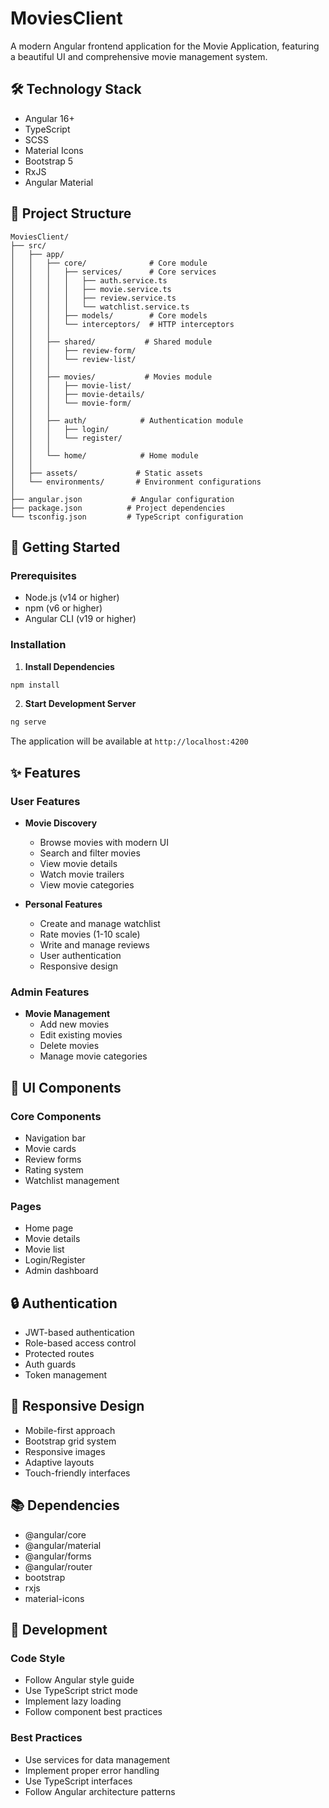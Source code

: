 # MoviesClient

A modern Angular frontend application for the Movie Application, featuring a beautiful UI and comprehensive movie management system.

## 🛠️ Technology Stack

- Angular 16+
- TypeScript
- SCSS
- Material Icons
- Bootstrap 5
- RxJS
- Angular Material

## 📁 Project Structure

```
MoviesClient/
├── src/
│   ├── app/
│   │   ├── core/              # Core module
│   │   │   ├── services/      # Core services
│   │   │   │   ├── auth.service.ts
│   │   │   │   ├── movie.service.ts
│   │   │   │   ├── review.service.ts
│   │   │   │   └── watchlist.service.ts
│   │   │   ├── models/        # Core models
│   │   │   └── interceptors/  # HTTP interceptors
│   │   │
│   │   ├── shared/           # Shared module
│   │   │   ├── review-form/
│   │   │   └── review-list/
│   │   │
│   │   ├── movies/           # Movies module
│   │   │   ├── movie-list/
│   │   │   ├── movie-details/
│   │   │   └── movie-form/
│   │   │
│   │   ├── auth/            # Authentication module
│   │   │   ├── login/
│   │   │   └── register/
│   │   │
│   │   └── home/            # Home module
│   │
│   ├── assets/             # Static assets
│   └── environments/       # Environment configurations
│
├── angular.json           # Angular configuration
├── package.json          # Project dependencies
└── tsconfig.json         # TypeScript configuration
```

## 🚀 Getting Started

### Prerequisites
- Node.js (v14 or higher)
- npm (v6 or higher)
- Angular CLI (v19 or higher)

### Installation

1. **Install Dependencies**
```bash
npm install
```

2. **Start Development Server**
```bash
ng serve
```

The application will be available at `http://localhost:4200`

## ✨ Features

### User Features
- **Movie Discovery**
  - Browse movies with modern UI
  - Search and filter movies
  - View movie details
  - Watch movie trailers
  - View movie categories

- **Personal Features**
  - Create and manage watchlist
  - Rate movies (1-10 scale)
  - Write and manage reviews
  - User authentication
  - Responsive design

### Admin Features
- **Movie Management**
  - Add new movies
  - Edit existing movies
  - Delete movies
  - Manage movie categories

## 🎨 UI Components

### Core Components
- Navigation bar
- Movie cards
- Review forms
- Rating system
- Watchlist management

### Pages
- Home page
- Movie details
- Movie list
- Login/Register
- Admin dashboard

## 🔒 Authentication

- JWT-based authentication
- Role-based access control
- Protected routes
- Auth guards
- Token management

## 📱 Responsive Design

- Mobile-first approach
- Bootstrap grid system
- Responsive images
- Adaptive layouts
- Touch-friendly interfaces



## 📚 Dependencies

- @angular/core
- @angular/material
- @angular/forms
- @angular/router
- bootstrap
- rxjs
- material-icons

## 🔧 Development

### Code Style
- Follow Angular style guide
- Use TypeScript strict mode
- Implement lazy loading
- Follow component best practices

### Best Practices
- Use services for data management
- Implement proper error handling
- Use TypeScript interfaces
- Follow Angular architecture patterns
